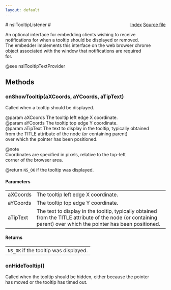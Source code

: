 ```yaml
---
layout: default
---
```

<div class='links' style='float:right'><a href="../index.html">Index</a>
<a href="http://dxr.mozilla.org/mozilla-central/source/embedding/browser/nsITooltipListener.idl">Source file</a>
</div>
# nsITooltipListener #
  
An optional interface for embedding clients wishing to receive  
notifications for when a tooltip should be displayed or removed.  
The embedder implements this interface on the web browser chrome  
object associated with the window that notifications are required  
for.  
  
@see nsITooltipTextProvider  
  

## Methods ##

### onShowTooltip(aXCoords, aYCoords, aTipText) ###
  
Called when a tooltip should be displayed.  
  
@param aXCoords The tooltip left edge X coordinate.  
@param aYCoords The tooltip top edge Y coordinate.  
@param aTipText The text to display in the tooltip, typically obtained  
       from the TITLE attribute of the node (or containing parent)  
       over which the pointer has been positioned.  
  
@note  
Coordinates are specified in pixels, relative to the top-left  
corner of the browser area.  
  
@return <code>NS_OK</code> if the tooltip was displayed.  
  

#### Parameters ####

<table>

<tr>
<td>aXCoords</td>
<td>The tooltip left edge X coordinate.  
</td>
</tr>

<tr>
<td>aYCoords</td>
<td>The tooltip top edge Y coordinate.  
</td>
</tr>

<tr>
<td>aTipText</td>
<td>The text to display in the tooltip, typically obtained  
       from the TITLE attribute of the node (or containing parent)  
       over which the pointer has been positioned.  
</td>
</tr>

</table>

#### Returns ####

<table>

<tr>
<td><code>NS_OK</code> if the tooltip was displayed.  
</td>
</tr>

</table>

### onHideTooltip() ###
  
Called when the tooltip should be hidden, either because the pointer  
has moved or the tooltip has timed out.  
  
